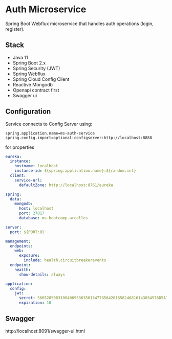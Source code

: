 # Auth Microservice

Spring Boot Webflux microservice that handles auth operations (login, register).

## Stack
- Java 11
- Spring Boot 2.x
- Spring Security (JWT)
- Spring Webflux
- Spring Cloud Config Client
- Reactive Mongodb
- Openapi contract first
- Swagger ui

## Configuration
Service connects to Config Server using:
```properties
spring.application.name=ms-auth-service
spring.config.import=optional:configserver:http://localhost:8888
```
for properties
```yaml
eureka:
  instance:
    hostname: localhost
    instance-id: ${spring.application.name}:${random.int}
  client:
    service-url:
      defaultZone: http://localhost:8761/eureka

spring:
  data:
    mongodb:
      host: localhost
      port: 27017
      database: ms-bootcamp-arcelles

server:
  port: ${PORT:0}

management:
  endpoints:
    web:
      exposure:
        include: health,circuitbreakerevents
  endpoint:
    health:
      show-details: always

application:
  config:
    jwt:
      secret: 56652850831004069536350134778564201658246816143034576D5A71347437
      expiration: 10
```

## Swagger
http://localhost:8091/swagger-ui.html

